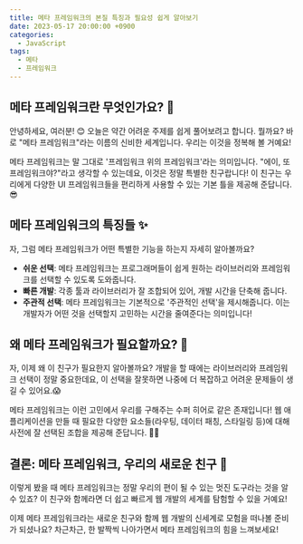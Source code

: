 ```yaml
---
title: 메타 프레임워크의 본질 특징과 필요성 쉽게 알아보기
date: 2023-05-17 20:00:00 +0900
categories:
  - JavaScript
tags:
  - 메타
  - 프레임워크
---
```


## 메타 프레임워크란 무엇인가요? 🧐

안녕하세요, 여러분! 😊 오늘은 약간 어려운 주제를 쉽게 풀어보려고 합니다. 뭘까요? 바로 "메타 프레임워크"라는 이름의 신비한 세계입니다. 우리는 이것을 정복해 볼 거예요!

메타 프레임워크는 말 그대로 '프레임워크 위의 프레임워크'라는 의미입니다. "에이, 또 프레임워크야?"라고 생각할 수 있는데요, 이것은 정말 특별한 친구랍니다! 이 친구는 우리에게 다양한 UI 프레임워크들을 편리하게 사용할 수 있는 기본 틀을 제공해 준답니다.😎

## 메타 프레임워크의 특징들 ✨

자, 그럼 메타 프레임워크가 어떤 특별한 기능을 하는지 자세히 알아볼까요?

- **쉬운 선택**: 메타 프레임워크는 프로그래머들이 쉽게 원하는 라이브러리와 프레임워크를 선택할 수 있도록 도와줍니다.
- **빠른 개발**: 각종 툴과 라이브러리가 잘 조합되어 있어, 개발 시간을 단축해 줍니다.
- **주관적 선택**: 메타 프레임워크는 기본적으로 '주관적인 선택'을 제시해줍니다. 이는 개발자가 어떤 것을 선택할지 고민하는 시간을 줄여준다는 의미입니다!

## 왜 메타 프레임워크가 필요할까요? 🤔

자, 이제 왜 이 친구가 필요한지 알아볼까요? 개발을 할 때에는 라이브러리와 프레임워크 선택이 정말 중요한데요, 이 선택을 잘못하면 나중에 더 복잡하고 어려운 문제들이 생길 수 있어요.😱

메타 프레임워크는 이런 고민에서 우리를 구해주는 수퍼 히어로 같은 존재입니다! 웹 애플리케이션을 만들 때 필요한 다양한 요소들(라우팅, 데이터 패칭, 스타일링 등)에 대해 사전에 잘 선택된 조합을 제공해 준답니다. 🦸‍♂️

## 결론: 메타 프레임워크, 우리의 새로운 친구 🥳

이렇게 봤을 때 메타 프레임워크는 정말 우리의 편이 될 수 있는 멋진 도구라는 것을 알 수 있죠? 이 친구와 함께라면 더 쉽고 빠르게 웹 개발의 세계를 탐험할 수 있을 거예요!

이제 메타 프레임워크라는 새로운 친구와 함께 웹 개발의 신세계로 모험을 떠나볼 준비가 되셨나요? 차근차근, 한 발짝씩 나아가면서 메타 프레임워크의 힘을 느껴보세요!

